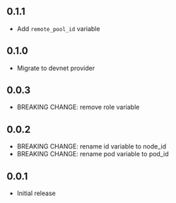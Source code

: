 ## 0.1.1

- Add `remote_pool_id` variable

## 0.1.0

- Migrate to devnet provider

## 0.0.3

- BREAKING CHANGE: remove role variable

## 0.0.2

- BREAKING CHANGE: rename id variable to node_id
- BREAKING CHANGE: rename pod variable to pod_id

## 0.0.1

- Initial release

